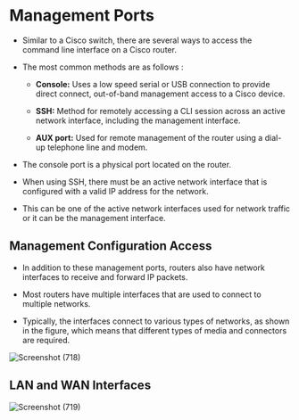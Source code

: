 # Management Ports

- Similar to a Cisco switch, there are several ways to access the command line interface on a Cisco router. 
 
- The most common methods are as follows :

    - **Console:** Uses a low speed serial or USB connection to provide direct connect, out-of-band management access to a Cisco device.
    - **SSH:** Method for remotely accessing a CLI session across an active network interface, including the management interface.
    
    - **AUX port:** Used for remote management of the router using a dial-up telephone line and modem.

- The console port is a physical port located on the router. 
- When using SSH, there must be an active network interface that is configured with a valid IP address for the network. 
- This can be one of the active network interfaces used for network traffic or it can be the management interface.

## Management Configuration Access

- In addition to these management ports, routers also have network interfaces to receive and forward IP packets. 
- Most routers have multiple interfaces that are used to connect to multiple networks. 
 
- Typically, the interfaces connect to various types of networks, as shown in the figure, which means that different types of media and connectors are required.

![Screenshot (718)](https://user-images.githubusercontent.com/63872951/177100434-2757fb37-07b6-4ac3-a1bd-e5949a4656a3.png)


## LAN and WAN Interfaces

![Screenshot (719)](https://user-images.githubusercontent.com/63872951/177100647-0a1efa42-6466-46c5-b6b0-c5117920a968.png)
